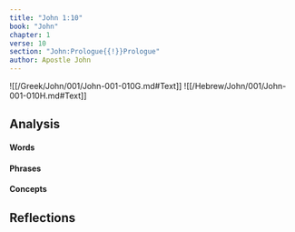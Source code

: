 ```yaml
---
title: "John 1:10"
book: "John"
chapter: 1
verse: 10
section: "John:Prologue{{!}}Prologue"
author: Apostle John
---
```

![[/Greek/John/001/John-001-010G.md#Text]]
![[/Hebrew/John/001/John-001-010H.md#Text]]

## Analysis

#### Words

#### Phrases

#### Concepts

## Reflections
